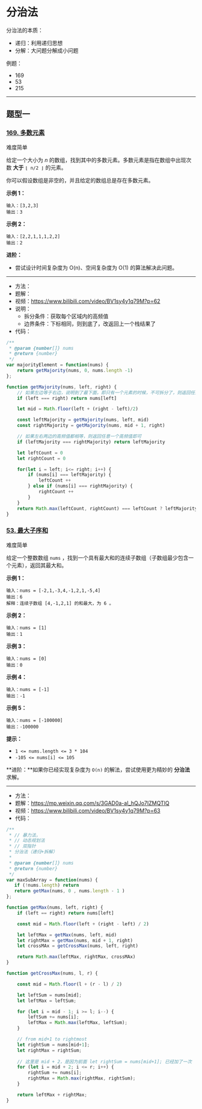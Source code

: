 # 分治法

分治法的本质：

- 递归：利用递归思想
- 分解：大问题分解成小问题



例题：

- 169
- 53
- 215

---

## 题型一

### [169. 多数元素](https://leetcode-cn.com/problems/majority-element/)

难度简单

给定一个大小为 *n* 的数组，找到其中的多数元素。多数元素是指在数组中出现次数 **大于** `⌊ n/2 ⌋` 的元素。

你可以假设数组是非空的，并且给定的数组总是存在多数元素。

 

**示例 1：**

```
输入：[3,2,3]
输出：3
```

**示例 2：**

```
输入：[2,2,1,1,1,2,2]
输出：2
```

 

**进阶：**

- 尝试设计时间复杂度为 O(n)、空间复杂度为 O(1) 的算法解决此问题。

---

- 方法：
- 题解：
- 视频：https://www.bilibili.com/video/BV1sy4y1q79M?p=62
- 说明：
  - 拆分条件：获取每个区域内的高频值
  - 边界条件：下标相同，则到底了，改返回上一个栈结果了
- 代码：



```js
/**
 * @param {number[]} nums
 * @return {number}
 */
var majorityElement = function(nums) {
    return getMajority(nums, 0, nums.length -1)
};

function getMajority(nums, left, right) {
    // 如果左边等于右边，说明到了最下面，即只有一个元素的时候，不可拆分了，则返回任意一个即可
    if (left === right) return nums[left]

    let mid = Math.floor(left + (right - left)/2)

    const leftMajority = getMajority(nums, left, mid)
    const rightMajority = getMajority(nums, mid + 1, right)

    // 如果左右两边的高频值都相等，则返回任意一个高频值即可 
    if (leftMajority === rightMajority) return leftMajority

    let leftCount = 0
    let rightCount = 0

    for(let i = left; i<= right; i++) {
        if (nums[i] === leftMajority) {
            leftCount ++
        } else if (nums[i] === rightMajority) {
            rightCount ++
        }
    }
    return Math.max(leftCount, rightCount) === leftCount ? leftMajority : rightMajority
}
```



### [53. 最大子序和](https://leetcode-cn.com/problems/maximum-subarray/)

难度简单

给定一个整数数组 `nums` ，找到一个具有最大和的连续子数组（子数组最少包含一个元素），返回其最大和。

 

**示例 1：**

```
输入：nums = [-2,1,-3,4,-1,2,1,-5,4]
输出：6
解释：连续子数组 [4,-1,2,1] 的和最大，为 6 。
```

**示例 2：**

```
输入：nums = [1]
输出：1
```

**示例 3：**

```
输入：nums = [0]
输出：0
```

**示例 4：**

```
输入：nums = [-1]
输出：-1
```

**示例 5：**

```
输入：nums = [-100000]
输出：-100000
```

 

**提示：**

- `1 <= nums.length <= 3 * 104`
- `-105 <= nums[i] <= 105`

 

**进阶：**如果你已经实现复杂度为 `O(n)` 的解法，尝试使用更为精妙的 **分治法** 求解。

---

- 方法：
- 题解：https://mp.weixin.qq.com/s/3GAD0a-aI_hQJo7IZMQTlQ
- 视频：https://www.bilibili.com/video/BV1sy4y1q79M?p=63
- 代码：



```js
/**
 * // 暴力法，
 * // 动态规划法
 * // 双指针
 * 分治法（递归+拆解）
 * 
 * @param {number[]} nums
 * @return {number}
 */
var maxSubArray = function(nums) {
   if (!nums.length) return
   return getMax(nums, 0 , nums.length - 1 )
};

function getMax(nums, left, right) {
    if (left == right) return nums[left]

    const mid = Math.floor(left + (right - left) / 2)

    let leftMax = getMax(nums, left, mid)
    let rightMax = getMax(nums, mid + 1, right)
    let crossMAx = getCrossMax(nums, left, right)

    return Math.max(leftMax, rightMax, crossMAx)
}

function getCrossMax(nums, l, r) {

    const mid = Math.floor(l + (r - l) / 2)

    let leftSum = nums[mid];
    let leftMax = leftSum;

    for (let i = mid - 1; i >= l; i--) {
        leftSum += nums[i];
        leftMax = Math.max(leftMax, leftSum);
    }

    // from mid+1 to rightmost
    let rightSum = nums[mid+1];
    let rightMax = rightSum;
    
    // 这里是 mid + 2，是因为前面 let rightSum = nums[mid+1]; 已经加了一次
    for (let i = mid + 2; i <= r; i++) {
        rightSum += nums[i];
        rightMax = Math.max(rightMax, rightSum);
    }

    return leftMax + rightMax;
}
```

